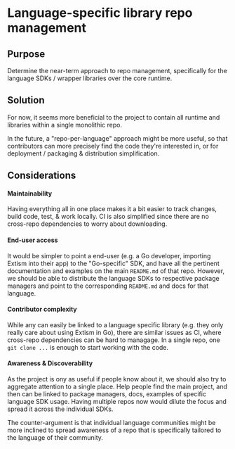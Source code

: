 #  Language-specific library repo management

## Purpose

Determine the near-term approach to repo management, specifically for the language SDKs / wrapper libraries over the core runtime.

## Solution

For now, it seems more beneficial to the project to contain all runtime and libraries within a single monolithic repo.

In the future, a "repo-per-language" approach might be more useful, so that contributors can more precisely find the code they're interested in,
or for deployment / packaging & distribution simplification. 

## Considerations

#### Maintainability

Having everything all in one place makes it a bit easier to track changes, build code, test, & work locally. CI is also simplified since there are
no cross-repo dependencies to worry about downloading.

#### End-user access

It would be simpler to point a end-user (e.g. a Go developer, importing Extism into their app) to the "Go-specific" SDK, and have all the pertinent 
documentation and examples on the main `README.md` of that repo. However, we should be able to distribute the language SDKs to respective package 
managers and point to the corresponding `README.md` and docs for that language.

#### Contributor complexity

While any can easily be linked to a language specific library (e.g. they only really care about using Extism in Go), there are similar issues
as CI, where cross-repo dependencies can be hard to managage. In a single repo, one `git clone ...` is enough to start working with the code.

#### Awareness & Discoverability

As the project is ony as useful if people know about it, we should also try to aggregate attention to a single place. Help people find the main 
project, and then can be linked to package managers, docs, examples of specific language SDK usage. Having multiple repos now would dilute the
focus and spread it across the individual SDKs. 

The counter-argument is that individual language communities might be more inclined to spread awareness of a repo that is specifically tailored to
the language of their community. 
